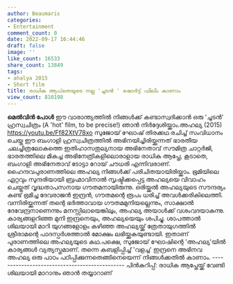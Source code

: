 ```yaml
---
author: Beaumaris
categories:
- Entertainment
comment_count: 0
date: 2022-09-17 16:44:46
draft: false
image: ''
like_count: 16533
share_count: 13849
tags:
- ahalya 2015
- Short film
title: രാധിക ആപ്‌തെയുടെ നല്ല 'ചൂടൻ ' ഷോർട്ട് ഫിലിം കാണാം
view_count: 810198
---
```


**മെൽവിൻ പോൾ** ഈ വാരാന്ത്യത്തിൽ നിങ്ങൾക്ക് കണ്ടാസ്വദിക്കാൻ ഒരു 'ചൂടൻ' ഹ്രസ്വചിത്രം (A 'hot' film, to be precise!) ഞാൻ നിർദ്ദേശിയ്ക്കാം.അഹല്യ (2015) https://youtu.be/Ff82XtV78xo സുജോയ് ഘോഷ് തിരക്കഥ രചിച്ച് സംവിധാനം ചെയ്ത ഈ ബംഗാളി ഹ്രസ്വചിത്രത്തിൽ അഭിനയിച്ചിരിയ്ക്കുന്നത് ഭാരതീയ ചലച്ചിത്രലോകത്തെ ഇതിഹാസതുല്യനായ അഭിനേതാവ് സൗമിത്ര ചാറ്റർജി, ഭാരതത്തിലെ മികച്ച അഭിനേത്രികളിലൊരാളായ രാധിക ആപ്തേ, കൂടാതെ, ബംഗാളി അഭിനേതാവ് ടോട്ടാ റോയ് ചൗധരി എന്നിവരാണ്. ഹൈന്ദവപുരാണത്തിലെ അഹല്യ നിങ്ങൾക്ക് പരിചിതയായിരിയ്ക്കാം. ഭൂമിയിലെ ഏറ്റവും സുന്ദരിയായി ബ്രഹ്മാവിനാൽ സൃഷ്ടിക്കപ്പെട്ട അഹല്യയെ വിവാഹം ചെയ്തത് വൃദ്ധതാപസനായ ഗൗതമനായിരുന്നു. ഒരിയ്ക്കൽ അഹല്യയുടെ സൗന്ദര്യം കണ്ട് ഭ്രമിച്ച ദേവരാജൻ ഇന്ദ്രൻ, ഗൗതമന്റെ രൂപം ധരിച്ച് അവൾക്കരികിലെത്തി. വന്നിരിയ്ക്കുന്നത് തന്റെ ഭർത്താവായ ഗൗതമമുനിയല്ലെന്നും, സാക്ഷാൽ ദേവേന്ദ്രനാണെന്നും മനസ്സിലായെങ്കിലും, അഹല്യ അയാൾക്ക് വശംവദയാകുന്നു. കാര്യങ്ങളറിഞ്ഞ മുനി ഇന്ദ്രനെയും, അഹല്യയെയും ശപിച്ചു. ശാപത്താൽ ശിലയായി മാറി യുഗങ്ങളോളം കഴിഞ്ഞ അഹല്യയ്ക്ക് ത്രേതായുഗത്തിൽ ശ്രീരാമന്റെ പാദസ്പർശത്താൽ മോക്ഷം ലഭിയ്ക്കുകയുണ്ടായി. ഇതാണ് പുരാണത്തിലെ അഹല്യയുടെ കഥ.പക്ഷെ, സുജോയ് ഘോഷിന്റെ 'അഹല്യ'യിൽ കാര്യങ്ങൾ വ്യത്യസ്തമാണ്. തന്നെ കബളിപ്പിച്ച് 'വളച്ച' ഇന്ദ്രനെ അഭിനവ അഹല്യ ഒരു പാഠം പഠിപ്പിക്കുന്നതെങ്ങിനെയെന്ന് നിങ്ങൾക്കതിൽ കാണാം. \---------------------------------------------- പിൻകുറിപ്പ്: രാധിക ആപ്തേയ്ക്ക് വേണ്ടി ശിലയായി മാറാനും ഞാൻ തയ്യാറാണ്